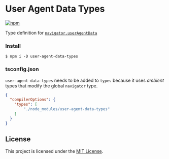 # User Agent Data Types

[![npm](https://img.shields.io/npm/v/user-agent-data-types.svg?style=flat-square)](https://www.npmjs.com/package/user-agent-data-types)

Type definition for [`navigator.userAgentData`](https://developer.mozilla.org/en-US/docs/Web/API/Navigator/userAgentData)

### Install

```shell
$ npm i -D user-agent-data-types
```

### tsconfig.json

`user-agent-data-types` needs to be added to `types` because it uses _ambient_ types that modify the global `navigator` type.

```json
{
  "compilerOptions": {
    "types": [
        "./node_modules/user-agent-data-types"
    ]
  }
}
```

## License

This project is licensed under the [MIT License](https://github.com/lukewarlow/user-agent-data-types/blob/master/LICENSE).
